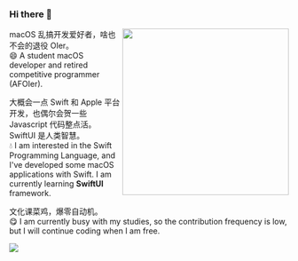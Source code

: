 ### Hi there 👋

<img align="right" src="https://github-readme-stats.vercel.app/api/top-langs/?username=AFObject" width='300px'>

macOS 乱搞开发爱好者，啥也不会的退役 OIer。  
😄 A student macOS developer and retired competitive programmer (AFOIer).

大概会一点 Swift 和 Apple 平台开发，也偶尔会贺一些 Javascript 代码整点活。SwiftUI 是人类智慧。  
💧 I am interested in the Swift Programming Language, and I've developed some macOS applications with Swift. I am currently learning **SwiftUI** framework.

文化课菜鸡，爆零自动机。  
😋 I am currently busy with my studies, so the contribution frequency is low, but I will continue coding when I am free.

![](https://github-readme-stats.vercel.app/api?username=AFObjecct&show_icons=true) ![]()
